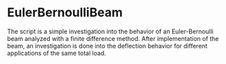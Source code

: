 # EulerBernoulliBeam

The script is a simple investigation into the behavior of an Euler-Bernoulli beam analyzed with a finite difference method. After implementation of the beam, an investigation is done into the deflection behavior for different applications of the same total load. 
